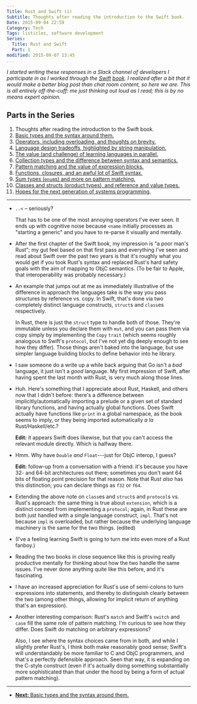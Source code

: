 ```yaml
---
Title: Rust and Swift (i)
Subtitle: Thoughts after reading the introduction to the Swift book.
Date: 2015-09-04 22:59
Category: Tech
Tags: listicles, software development
Series:
  Title: Rust and Swift
  Part: 1
modified: 2015-09-07 13:45
...
```


<i class=editorial>I started writing these responses in a Slack channel of
developers I participate in as I worked through the [Swift][Swift] [book][book]. I realized
after a bit that it would make a better blog post than chat room content, so
here we are. This is all entirely off-the-cuff: me just thinking out loud as I
read; this is by no means expert opinion.</i>

[Swift]: https://developer.apple.com/swift/
[book]: https://developer.apple.com/library/ios/documentation/Swift/Conceptual/Swift_Programming_Language/

Parts in the Series
-------------------

1.  Thoughts after reading the introduction to the Swift book.
2.  [Basic types and the syntax around them.][2]
3.  [Operators, including overloading, and thoughts on brevity.][3]
4.  [Language design tradeoffs, highlighted by string manipulation.][4]
5.  [The value (and challenge) of learning languages in parallel.][5]
6.  [Collection types and the difference between syntax and semantics.][6]
7.  [Pattern matching and the value of expression blocks.][7]
8.  [Functions, closures, and an awful lot of Swift syntax.][8]
9.  [Sum types (`enum`s) and more on pattern matching.][9]
10. [Classes and structs (product types), and reference and value types.][10]
11. [Hopes for the next generation of systems programming.][11]

[2]: /2015/rust-and-swift-ii.html
[3]: /2015/rust-and-swift-iii.html
[4]: /2015/rust-and-swift-iv.html
[5]: /2015/rust-and-swift-v.html
[6]: /2015/rust-and-swift-vi.html
[7]: /2015/rust-and-swift-vii.html
[8]: /2015/rust-and-swift-viii.html
[9]: /2015/rust-and-swift-ix.html
[10]: /2015/rust-and-swift-x.html
[11]: /2016/rust-and-swift-xi.html

---

  - `..<` – seriously?

    That has to be one of the most annoying operators I've ever seen. It ends up
    with cognitive noise because `<name` initially processes as "starting a
    generic" and you have to re-parse it visually and mentally.

  - After the first chapter of the Swift book, my impression is "a poor man's
    Rust"; my gut feel based on that first pass and everything I've seen and
    read about Swift over the past two years is that it's roughly what you would
    get if you took Rust's syntax and replaced Rust's hard safety goals with the
    aim of mapping to ObjC semantics. (To be fair to Apple, that interoperability was probably necessary.)

  - An example that jumps out at me as immediately illustrative of the
    difference in approach the languages take is the way you pass structures by
    reference vs. copy. In Swift, that's done via two completely distinct
    language constructs, `struct`s and `class`es respectively.

    In Rust, there is just the `struct` type to handle both of those. They're
    immutable unless you declare them with `mut`, and you can pass them via copy
    simply by implementing the `Copy` `trait` (which seems roughly analogous to
    Swift's `protocol`, but I've not yet dig deeply enough to see how they
    differ). Those things aren't baked into the language, but use simpler
    language building blocks to define behavior into he library.

  - I saw someone do a write up a while back arguing that Go isn't a *bad*
    language, it just isn't a *good* language. My first impression of Swift,
    after having spent the last month with Rust, is very much along those lines.

  - Huh. Here's something that I appreciate about Rust, Haskell, and others now
    that I didn't before: there's a difference between implicitly/automatically
    importing a prelude or a given set of standard library functions, and having
    actually global functions. Does Swift actually have functions like `print`
    in a global namespace, as the book seems to imply, or they being imported
    automatically _a la_ Rust/Haskell/etc.?

    **Edit:** it appears Swift does likewise, but that you can't access the
    relevant module directly. Which is halfway there.

  - Hmm. Why have `Double` *and* `Float`---just for ObjC interop, I guess?

    **Edit:** follow-up from a conversation with a friend: it's because you have
    32- and 64-bit architectures out there; sometimes you don't want 64 bits of
    floating point precision for that reason. Note that Rust *also* has this
    distinction; you can declare things as `f32` or `f64`.

  - Extending the above note on `class`es and `struct`s and `protocol`s vs.
    Rust's approach: the same thing is true about `extension`, which is a
    distinct concept from implementing a `protocol`; again, in Rust these are
    both just handled with a single language construct, `impl`. That's not
    because `impl` is overloaded, but rather because the underlying language
    machinery is the same for the two things. (edited)

  - (I've a feeling learning Swift is going to turn me into even more of a Rust
    fanboy.)

  - Reading the two books in close sequence like this is proving really
    productive mentally for thinking about how the two handle the same issues.
    I've never done anything quite like this before, and it's fascinating.

  - I have an increased appreciation for Rust's use of semi-colons to turn
    expressions into statements, and thereby to distinguish clearly between the
    two (among other things, allowing for implicit return of anything that's an
    expression).

  - Another interesting comparison: Rust's `match` and Swift's `switch` and
    `case` fill the same role of pattern matching. I'm curious to see how they
    differ. Does Swift do matching on arbitrary expressions?

    Also, I see where the syntax choices came from in both, and while I slightly
    prefer Rust's, I think both make reasonably good sense; Swift's will
    understandably be more familiar to C and ObjC programmers, and that's a
    perfectly defensible approach. Seen that way, it is expanding on the C-style
    construct (even if it's actually doing something substantially more
    sophisticated than that under the hood by being a form of actual pattern
    matching).

---

  - [**Next:** Basic types and the syntax around them.][2]

